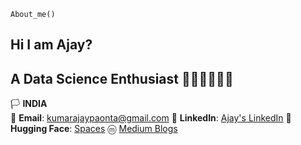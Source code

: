 `About_me()`

## Hi I am Ajay?
## A Data Science Enthusiast 👨🏻‍💻👨🏻‍💻

🏳️ **INDIA** <br>
📧 **Email**: kumarajaypaonta@gmail.com 🔗 **LinkedIn**: [Ajay's LinkedIn](https://www.linkedin.com/in/ajay-kumar-72ba861b8/) 
🤗 **Hugging Face**: [Spaces](https://huggingface.co/musk12) ⓜ [Medium Blogs](https://medium.com/@kumarajaypaonta)

 

